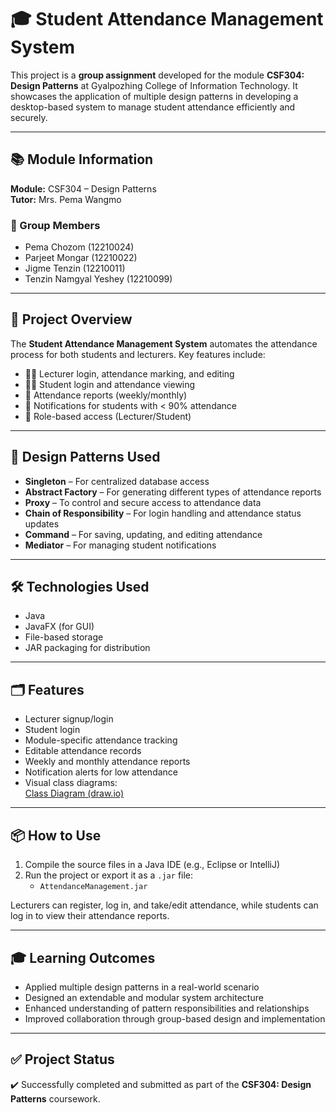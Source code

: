 # 🎓 Student Attendance Management System

This project is a **group assignment** developed for the module **CSF304: Design Patterns** at Gyalpozhing College of Information Technology. It showcases the application of multiple design patterns in developing a desktop-based system to manage student attendance efficiently and securely.

---

## 📚 Module Information

**Module:** CSF304 – Design Patterns  
**Tutor:** Mrs. Pema Wangmo

### 👥 Group Members
- Pema Chozom (12210024)  
- Parjeet Mongar (12210022)  
- Jigme Tenzin (12210011)  
- Tenzin Namgyal Yeshey (12210099)

---

## 📌 Project Overview

The **Student Attendance Management System** automates the attendance process for both students and lecturers. Key features include:

- 🧑‍🏫 Lecturer login, attendance marking, and editing  
- 👨‍🎓 Student login and attendance viewing  
- 📅 Attendance reports (weekly/monthly)  
- 📢 Notifications for students with < 90% attendance  
- 🔐 Role-based access (Lecturer/Student)

---

## 🧠 Design Patterns Used

- **Singleton** – For centralized database access  
- **Abstract Factory** – For generating different types of attendance reports  
- **Proxy** – To control and secure access to attendance data  
- **Chain of Responsibility** – For login handling and attendance status updates  
- **Command** – For saving, updating, and editing attendance  
- **Mediator** – For managing student notifications

---

## 🛠️ Technologies Used

- Java  
- JavaFX (for GUI)  
- File-based storage  
- JAR packaging for distribution

---

## 🗂️ Features

- Lecturer signup/login  
- Student login  
- Module-specific attendance tracking  
- Editable attendance records  
- Weekly and monthly attendance reports  
- Notification alerts for low attendance  
- Visual class diagrams:  
  [Class Diagram (draw.io)](https://app.diagrams.net/#G1jJ73FrrSCWiCYSZL4cO_M1nOxEQMRsmM#%7B%22pageId%22%3A%22C5RBs43oDa-KdzZeNtuy%22%7D)

---

## 📦 How to Use

1. Compile the source files in a Java IDE (e.g., Eclipse or IntelliJ)
2. Run the project or export it as a `.jar` file:
   - `AttendanceManagement.jar`

Lecturers can register, log in, and take/edit attendance, while students can log in to view their attendance reports.

---

## 🎓 Learning Outcomes

- Applied multiple design patterns in a real-world scenario  
- Designed an extendable and modular system architecture  
- Enhanced understanding of pattern responsibilities and relationships  
- Improved collaboration through group-based design and implementation

---

## ✅ Project Status

✔️ Successfully completed and submitted as part of the **CSF304: Design Patterns** coursework.
